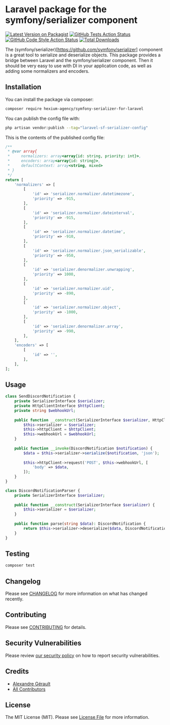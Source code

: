 # Laravel package for the symfony/serializer component

[![Latest Version on Packagist](https://img.shields.io/packagist/v/alexandregerault/laravel-sf-serializer.svg?style=flat-square)](https://packagist.org/packages/alexandregerault/laravel-sf-serializer)
[![GitHub Tests Action Status](https://img.shields.io/github/actions/workflow/status/alexandregerault/laravel-sf-serializer/run-tests.yml?branch=main&label=tests&style=flat-square)](https://github.com/alexandregerault/laravel-sf-serializer/actions?query=workflow%3Arun-tests+branch%3Amain)
[![GitHub Code Style Action Status](https://img.shields.io/github/actions/workflow/status/alexandregerault/laravel-sf-serializer/fix-php-code-style-issues.yml?branch=main&label=code%20style&style=flat-square)](https://github.com/alexandregerault/laravel-sf-serializer/actions?query=workflow%3A"Fix+PHP+code+style+issues"+branch%3Amain)
[![Total Downloads](https://img.shields.io/packagist/dt/alexandregerault/laravel-sf-serializer.svg?style=flat-square)](https://packagist.org/packages/alexandregerault/laravel-sf-serializer)

The (symfony/serializer)[https://github.com/symfony/serializer] component is a great tool to serialize and deserialize objects. This package provides a bridge 
between Laravel and the symfony/serializer component. Then it should be very easy to use with DI in your application
code, as well as adding some normalizers and encoders.

## Installation

You can install the package via composer:

```bash
composer require hexium-agency/symfony-serializer-for-laravel
```

You can publish the config file with:

```bash
php artisan vendor:publish --tag="laravel-sf-serializer-config"
```

This is the contents of the published config file:

```php
/**
 * @var array{
 *     normalizers: array<array{id: string, priority: int}>,
 *     encoders: array<array{id: string}>,
 *     defaultContext: array<string, mixed>
 * }
 */
return [
    'normalizers' => [
        [
            'id' => 'serializer.normalizer.datetimezone',
            'priority' => -915,
        ],
        [
            'id' => 'serializer.normalizer.dateinterval',
            'priority' => -915,
        ],
        [
            'id' => 'serializer.normalizer.datetime',
            'priority' => -910,
        ],
        [
            'id' => 'serializer.normalizer.json_serializable',
            'priority' => -950,
        ],
        [
            'id' => 'serializer.denormalizer.unwrapping',
            'priority' => 1000,
        ],
        [
            'id' => 'serializer.normalizer.uid',
            'priority' => -890,
        ],
        [
            'id' => 'serializer.normalizer.object',
            'priority' => -1000,
        ],
        [
            'id' => 'serializer.denormalizer.array',
            'priority' => -990,
        ],
    ],
    'encoders' => [
        [
            'id' => '',
        ],
    ],
];
```

## Usage

```php
class SendDiscordNotification {
    private SerializerInterface $serializer;
    private HttpClientInterface $httpClient;
    private string $webhookUrl;
    
    public function __construct(SerializerInterface $serializer, HttpClientInterface $httpClient, string $webhookUrl) {
        $this->serializer = $serializer;
        $this->httpClient = $httpClient;
        $this->webhookUrl = $webhookUrl;
    }
    
    public function __invoke(DiscordNotification $notification) {
        $data = $this->serializer->serialize($notification, 'json');
        
        $this->httpClient->request('POST', $this->webhookUrl, [
            'body' => $data,
        ]);
    }
}
```

```php
class DiscordNotificationParser {
    private SerializerInterface $serializer;
    
    public function __construct(SerializerInterface $serializer) {
        $this->serializer = $serializer;
    }
    
    public function parse(string $data): DiscordNotification {
        return $this->serializer->deserialize($data, DiscordNotification::class, 'json');
    }
}
```

## Testing

```bash
composer test
```

## Changelog

Please see [CHANGELOG](CHANGELOG.md) for more information on what has changed recently.

## Contributing

Please see [CONTRIBUTING](CONTRIBUTING.md) for details.

## Security Vulnerabilities

Please review [our security policy](../../security/policy) on how to report security vulnerabilities.

## Credits

- [Alexandre Gérault](https://github.com/AlexandreGerault)
- [All Contributors](../../contributors)

## License

The MIT License (MIT). Please see [License File](LICENSE.md) for more information.
